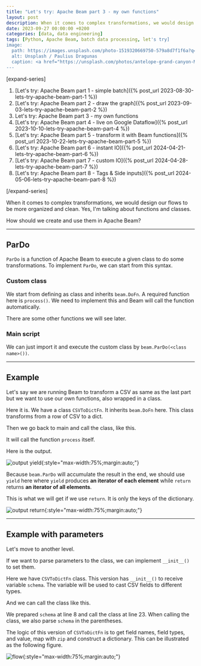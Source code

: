 ```yaml
---
title: "Let's try: Apache Beam part 3 - my own functions"
layout: post
description: When it comes to complex transformations, we would design our flows to be more organized and clean.
date: 2023-09-27 00:00:00 +0200
categories: [data, data engineering]
tags: [Python, Apache Beam, batch data processing, let's try]
image:
  path: https://images.unsplash.com/photo-1519320669750-579a8d7f1f6a?q=80&w=1959&auto=format&fit=crop&ixlib=rb-4.0.3&ixid=M3wxMjA3fDB8MHxwaG90by1wYWdlfHx8fGVufDB8fHx8fA%3D%3D
  alt: Unsplash / Paulius Dragunas
  caption: <a href="https://unsplash.com/photos/antelope-grand-canyon-M2UXVaLlfds">Unsplash / Paulius Dragunas</a>
---
```


[expand-series]

  1. [Let's try: Apache Beam part 1 - simple batch]({% post_url 2023-08-30-lets-try-apache-beam-part-1 %})
  1. [Let's try: Apache Beam part 2 - draw the graph]({% post_url 2023-09-03-lets-try-apache-beam-part-2 %})
  1. Let's try: Apache Beam part 3 - my own functions
  1. [Let's try: Apache Beam part 4 - live on Google Dataflow]({% post_url 2023-10-10-lets-try-apache-beam-part-4 %})
  1. [Let's try: Apache Beam part 5 - transform it with Beam functions]({% post_url 2023-10-22-lets-try-apache-beam-part-5 %})
  1. [Let's try: Apache Beam part 6 - instant IO]({% post_url 2024-04-21-lets-try-apache-beam-part-6 %})
  1. [Let's try: Apache Beam part 7 - custom IO]({% post_url 2024-04-28-lets-try-apache-beam-part-7 %})
  1. [Let's try: Apache Beam part 8 - Tags & Side inputs]({% post_url 2024-05-06-lets-try-apache-beam-part-8 %})

[/expand-series]

When it comes to complex transformations, we would design our flows to be more organized and clean. Yes, I'm talking about functions and classes.

How should we create and use them in Apache Beam?

---

## ParDo

`ParDo` is a function of Apache Beam to execute a given class to do some transformations. To implement `ParDo`, we can start from this syntax.

<script src="https://gist.github.com/bluebirz/c77aa2a47e3e782959bcab4b0d34a7d4.js?file=03-syntax.py"></script>

### Custom class

We start from defining as class and inherits `beam.DoFn`. A required function here is `process()`. We need to implement this and Beam will call the function automatically.

There are some other functions we will see later.

### Main script

We can just import it and execute the custom class by `beam.ParDo(<class name>())`.

---

## Example

Let's say we are running Beam to transform a CSV as same as the last part but we want to use our own functions, also wrapped in a class.

Here it is. We have a class `CSVToDictFn`. It inherits `beam.DoFn` here. This class transforms from a row of CSV to a dict.

<script src="https://gist.github.com/bluebirz/c77aa2a47e3e782959bcab4b0d34a7d4.js?file=03-CSVToDict-1.py"></script>

Then we go back to main and call the class, like this.

<script src="https://gist.github.com/bluebirz/c77aa2a47e3e782959bcab4b0d34a7d4.js?file=03-main-1.py"></script>

It will call the function `process` itself.

Here is the output.

![output yield](https://bluebirzdotnet.s3.ap-southeast-1.amazonaws.com/beam/p3/01-simple-yield.png){:style="max-width:75%;margin:auto;"}

Because `beam.ParDo` will accumulate the result in the end, we should use `yield` here where `yield` produces **an iterator of each element** while `return` returns **an iterator of all elements**.

This is what we will get if we use `return`. It is only the keys of the dictionary.

![output return](https://bluebirzdotnet.s3.ap-southeast-1.amazonaws.com/beam/p3/02-simple-return.png){:style="max-width:75%;margin:auto;"}

---

## Example with parameters

Let's move to another level.

If we want to parse parameters to the class, we can implement `__init__()` to set them.

<script src="https://gist.github.com/bluebirz/c77aa2a47e3e782959bcab4b0d34a7d4.js?file=03-CSVToDict-2-init.py"></script>

Here we have `CSVToDictFn` class. This version has `__init__()` to receive variable `schema`. The variable will be used to cast CSV fields to different types.

And we can call the class like this.

<script src="https://gist.github.com/bluebirz/c77aa2a47e3e782959bcab4b0d34a7d4.js?file=03-main-2.py"></script>

We prepared `schema` at line 8 and call the class at line 23. When calling the class, we also parse `schema` in the parentheses.

The logic of this version of `CSVToDictFn` is to get field names, field types, and value, map with `zip` and construct a dictionary. This can be illustrated as the following figure.

![flow](https://bluebirzdotnet.s3.ap-southeast-1.amazonaws.com/beam/p3/schema_zip.drawio.png){:style="max-width:75%;margin:auto;"}
